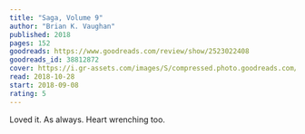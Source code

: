 ```yaml
---
title: "Saga, Volume 9"
author: "Brian K. Vaughan"
published: 2018
pages: 152
goodreads: https://www.goodreads.com/review/show/2523022408
goodreads_id: 38812872
cover: https://i.gr-assets.com/images/S/compressed.photo.goodreads.com/books/1523009508l/38812872.jpg
read: 2018-10-28
start: 2018-09-08
rating: 5
---
```


Loved it. As always. Heart wrenching too.
